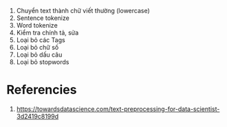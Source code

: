 

1. Chuyển text thành chữ viết thường (lowercase)
2. Sentence tokenize
3. Word tokenize
4. Kiểm tra chính tả, sửa
5. Loại bỏ các Tags
6. Loại bỏ chữ số
7. Loại bỏ dấu câu
8. Loại bỏ stopwords


# Referencies
1. https://towardsdatascience.com/text-preprocessing-for-data-scientist-3d2419c8199d